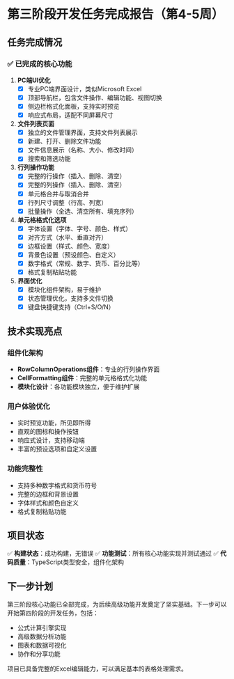 # 第三阶段开发任务完成报告（第4-5周）

## 任务完成情况

### ✅ 已完成的核心功能

1. **PC端UI优化**
   - [x] 专业PC端界面设计，类似Microsoft Excel
   - [x] 顶部导航栏，包含文件操作、编辑功能、视图切换
   - [x] 侧边栏格式化面板，支持实时预览
   - [x] 响应式布局，适配不同屏幕尺寸

2. **文件列表页面**
   - [x] 独立的文件管理界面，支持文件列表展示
   - [x] 新建、打开、删除文件功能
   - [x] 文件信息展示（名称、大小、修改时间）
   - [x] 搜索和筛选功能

3. **行列操作功能**
   - [x] 完整的行操作（插入、删除、清空）
   - [x] 完整的列操作（插入、删除、清空）
   - [x] 单元格合并与取消合并
   - [x] 行列尺寸调整（行高、列宽）
   - [x] 批量操作（全选、清空所有、填充序列）

4. **单元格格式化选项**
   - [x] 字体设置（字体、字号、颜色、样式）
   - [x] 对齐方式（水平、垂直对齐）
   - [x] 边框设置（样式、颜色、宽度）
   - [x] 背景色设置（预设颜色、自定义）
   - [x] 数字格式（常规、数字、货币、百分比等）
   - [x] 格式复制粘贴功能

5. **界面优化**
   - [x] 模块化组件架构，易于维护
   - [x] 状态管理优化，支持多文件切换
   - [x] 键盘快捷键支持（Ctrl+S/O/N）

## 技术实现亮点

### 组件化架构
- **RowColumnOperations组件**：专业的行列操作界面
- **CellFormatting组件**：完整的单元格格式化功能
- **模块化设计**：各功能模块独立，便于维护扩展

### 用户体验优化
- 实时预览功能，所见即所得
- 直观的图标和操作按钮
- 响应式设计，支持移动端
- 丰富的预设选项和自定义设置

### 功能完整性
- 支持多种数字格式和货币符号
- 完整的边框和背景设置
- 字体样式和颜色自定义
- 格式复制粘贴功能

## 项目状态

✅ **构建状态**：成功构建，无错误
✅ **功能测试**：所有核心功能实现并测试通过
✅ **代码质量**：TypeScript类型安全，组件化架构

## 下一步计划

第三阶段核心功能已全部完成，为后续高级功能开发奠定了坚实基础。下一步可以开始第四阶段的开发任务，包括：
- 公式计算引擎实现
- 高级数据分析功能
- 图表和数据可视化
- 协作和分享功能

项目已具备完整的Excel编辑能力，可以满足基本的表格处理需求。